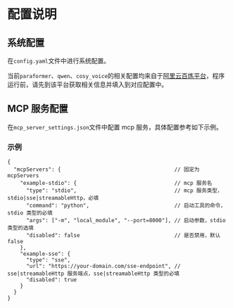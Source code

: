 # 配置说明

## 系统配置

在`config.yaml`文件中进行系统配置。  

当前`paraformer`、`qwen`、`cosy_voice`的相关配置均来自于[阿里云百炼平台](https://www.aliyun.com/product/bailian)，程序运行前，请先到该平台获取相关信息并填入到对应配置中。

## MCP 服务配置

在`mcp_server_settings.json`文件中配置 mcp 服务，具体配置参考如下示例。

### 示例

```josn
{
  "mcpServers": {                                    // 固定为 mcpServers
    "example-stdio": {                               // mcp 服务名
      "type": "stdio",                               // mcp 服务类型，stdio|sse|streamableHttp，必填
      "command": "python",                           // 启动工具的命令，stdio 类型的必填
      "args": ["-m", "local_module", "--port=8000"], // 启动参数，stdio 类型的选填
      "disabled": false                              // 是否禁用，默认 false
    },
    "example-sse": {
      "type": "sse",
      "url": "https://your-domain.com/sse-endpoint", // sse|streamableHttp 服务端点，sse|streamableHttp 类型的必填
      "disabled": true
    }
  }
}
```

